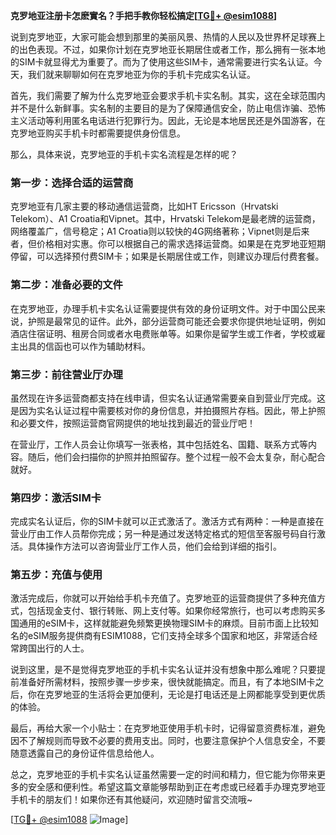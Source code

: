 **克罗地亚注册卡怎麽實名？手把手教你轻松搞定[[TG💪+ @esim1088](https://t.me/s/esim1088)]**

说到克罗地亚，大家可能会想到那里的美丽风景、热情的人民以及世界杯足球赛上的出色表现。不过，如果你计划在克罗地亚长期居住或者工作，那么拥有一张本地的SIM卡就显得尤为重要了。而为了使用这些SIM卡，通常需要进行实名认证。今天，我们就来聊聊如何在克罗地亚为你的手机卡完成实名认证。

首先，我们需要了解为什么克罗地亚会要求手机卡实名制。其实，这在全球范围内并不是什么新鲜事。实名制的主要目的是为了保障通信安全，防止电信诈骗、恐怖主义活动等利用匿名电话进行犯罪行为。因此，无论是本地居民还是外国游客，在克罗地亚购买手机卡时都需要提供身份信息。

那么，具体来说，克罗地亚的手机卡实名流程是怎样的呢？

### **第一步：选择合适的运营商**
克罗地亚有几家主要的移动通信运营商，比如HT Ericsson（Hrvatski Telekom）、A1 Croatia和Vipnet。其中，Hrvatski Telekom是最老牌的运营商，网络覆盖广，信号稳定；A1 Croatia则以较快的4G网络著称；Vipnet则是后来者，但价格相对实惠。你可以根据自己的需求选择运营商。如果是在克罗地亚短期停留，可以选择预付费SIM卡；如果是长期居住或工作，则建议办理后付费套餐。

### **第二步：准备必要的文件**
在克罗地亚，办理手机卡实名认证需要提供有效的身份证明文件。对于中国公民来说，护照是最常见的证件。此外，部分运营商可能还会要求你提供地址证明，例如酒店住宿证明、租房合同或者水电费账单等。如果你是留学生或工作者，学校或雇主出具的信函也可以作为辅助材料。

### **第三步：前往营业厅办理**
虽然现在许多运营商都支持在线申请，但实名认证通常需要亲自到营业厅完成。这是因为实名认证过程中需要核对你的身份信息，并拍摄照片存档。因此，带上护照和必要文件，按照运营商官网提供的地址找到最近的营业厅吧！

在营业厅，工作人员会让你填写一张表格，其中包括姓名、国籍、联系方式等内容。随后，他们会扫描你的护照并拍照留存。整个过程一般不会太复杂，耐心配合就好。

### **第四步：激活SIM卡**
完成实名认证后，你的SIM卡就可以正式激活了。激活方式有两种：一种是直接在营业厅由工作人员帮你完成；另一种是通过发送特定格式的短信至客服号码自行激活。具体操作方法可以咨询营业厅工作人员，他们会给到详细的指引。

### **第五步：充值与使用**
激活完成后，你就可以开始给手机卡充值了。克罗地亚的运营商提供了多种充值方式，包括现金支付、银行转账、网上支付等。如果你经常旅行，也可以考虑购买多国通用的eSIM卡，这样就能避免频繁更换物理SIM卡的麻烦。目前市面上比较知名的eSIM服务提供商有ESIM1088，它们支持全球多个国家和地区，非常适合经常跨国出行的人士。

说到这里，是不是觉得克罗地亚的手机卡实名认证并没有想象中那么难呢？只要提前准备好所需材料，按照步骤一步步来，很快就能搞定。而且，有了本地SIM卡之后，你在克罗地亚的生活将会更加便利，无论是打电话还是上网都能享受到更优质的体验。

最后，再给大家一个小贴士：在克罗地亚使用手机卡时，记得留意资费标准，避免因不了解规则而导致不必要的费用支出。同时，也要注意保护个人信息安全，不要随意透露自己的身份证件信息给他人。

总之，克罗地亚的手机卡实名认证虽然需要一定的时间和精力，但它能为你带来更多的安全感和便利性。希望这篇文章能够帮助到正在考虑或已经着手办理克罗地亚手机卡的朋友们！如果你还有其他疑问，欢迎随时留言交流哦~

[[TG💪+ @esim1088](https://t.me/s/esim1088) ![Image](https://i.postimg.cc/4NQfJmqS/Snipaste-2025-05-13-00-14-12.png)]